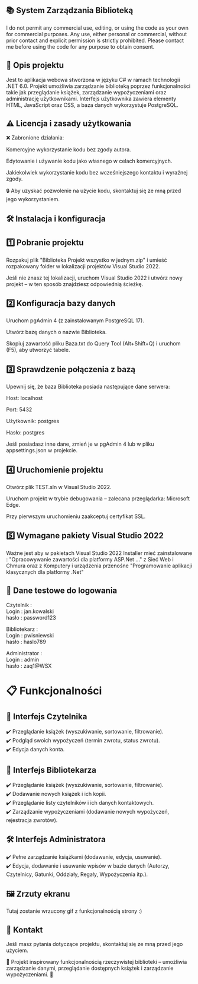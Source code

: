 
## 📚 System Zarządzania Biblioteką 

I do not permit any commercial use, editing, or using the code as your own for commercial purposes. Any use, either personal or commercial, without prior contact and explicit permission is strictly prohibited. Please contact me before using the code for any purpose to obtain consent.

## 📌 Opis projektu

Jest to aplikacja webowa stworzona w języku C# w ramach technologii .NET 6.0. Projekt umożliwia zarządzanie biblioteką poprzez funkcjonalności takie jak przeglądanie książek, zarządzanie wypożyczeniami oraz administrację użytkownikami. Interfejs użytkownika zawiera elementy HTML, JavaScript oraz CSS, a baza danych wykorzystuje PostgreSQL.

## ⚠️ Licencja i zasady użytkowania

❌ Zabronione działania:  

Komercyjne wykorzystanie kodu bez zgody autora.  

Edytowanie i używanie kodu jako własnego w celach komercyjnych.  

Jakiekolwiek wykorzystanie kodu bez wcześniejszego kontaktu i wyraźnej zgody.  

🔒 Aby uzyskać pozwolenie na użycie kodu, skontaktuj się ze mną przed jego wykorzystaniem.  

## 🛠 Instalacja i konfiguracja

## 1️⃣ Pobranie projektu

Rozpakuj plik "Biblioteka Projekt wszystko w jednym.zip" i umieść rozpakowany folder w lokalizacji projektów Visual Studio 2022.  

Jeśli nie znasz tej lokalizacji, uruchom Visual Studio 2022 i utwórz nowy projekt – w ten sposób znajdziesz odpowiednią ścieżkę.  

## 2️⃣ Konfiguracja bazy danych

Uruchom pgAdmin 4 (z zainstalowanym PostgreSQL 17).  

Utwórz bazę danych o nazwie Biblioteka.  

Skopiuj zawartość pliku Baza.txt do Query Tool (Alt+Shift+Q) i uruchom (F5), aby utworzyć tabele.  

## 3️⃣ Sprawdzenie połączenia z bazą

Upewnij się, że baza Biblioteka posiada następujące dane serwera:  

Host: localhost  

Port: 5432  

Użytkownik: postgres  

Hasło: postgres  

Jeśli posiadasz inne dane, zmień je w pgAdmin 4 lub w pliku appsettings.json w projekcie.  

## 4️⃣ Uruchomienie projektu

Otwórz plik TEST.sln w Visual Studio 2022.  

Uruchom projekt w trybie debugowania – zalecana przeglądarka: Microsoft Edge.  

Przy pierwszym uruchomieniu zaakceptuj certyfikat SSL.  

## 5️⃣ Wymagane pakiety Visual Studio 2022

Ważne jest aby w pakietach Visual Studio 2022 Installer mieć zainstalowane : "Opracowywanie zawartości dla platformy ASP.Net ..." z Sieć Web i Chmura oraz z Komputery i urządzenia przenośne "Programowanie aplikacji klasycznych dla platformy .Net"

## 🔑 Dane testowe do logowania

Czytelnik :   
Login : jan.kowalski  
hasło : password123

Bibliotekarz :   
Login : pwisniewski  
hasło : haslo789

Administrator :   
Login : admin  
hasło : zaq1@WSX

# 📋 Funkcjonalności

## 👤 Interfejs Czytelnika

✔️ Przeglądanie książek (wyszukiwanie, sortowanie, filtrowanie).  
✔️ Podgląd swoich wypożyczeń (termin zwrotu, status zwrotu).  
✔️ Edycja danych konta.  

## 📖 Interfejs Bibliotekarza

✔️ Przeglądanie książek (wyszukiwanie, sortowanie, filtrowanie).  
✔️ Dodawanie nowych książek i ich kopii.  
✔️ Przeglądanie listy czytelników i ich danych kontaktowych.  
✔️ Zarządzanie wypożyczeniami (dodawanie nowych wypożyczeń, rejestracja zwrotów).  

## 🛠 Interfejs Administratora

✔️ Pełne zarządzanie książkami (dodawanie, edycja, usuwanie).  
✔️ Edycja, dodawanie i usuwanie wpisów w bazie danych (Autorzy, Czytelnicy, Gatunki, Oddziały, Regały, Wypożyczenia itp.).  

## 🖼 Zrzuty ekranu

Tutaj zostanie wrzucony gif z funkcjonalnością strony :) 

## 📩 Kontakt

Jeśli masz pytania dotyczące projektu, skontaktuj się ze mną przed jego użyciem.  

📌 Projekt inspirowany funkcjonalnością rzeczywistej biblioteki – umożliwia zarządzanie danymi, przeglądanie dostępnych książek i zarządzanie wypożyczeniami. 📌
